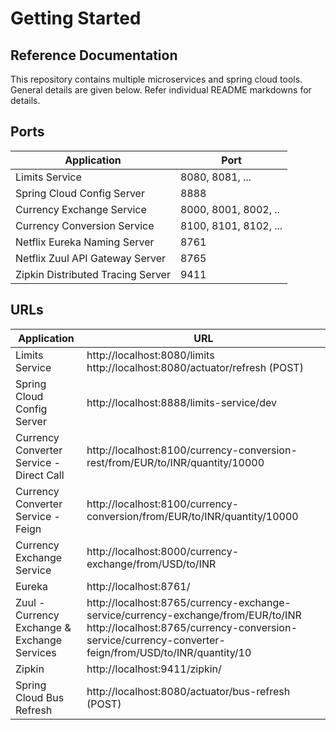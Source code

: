 # Getting Started

## Reference Documentation
This repository contains multiple microservices and spring cloud tools. General details are given below. Refer individual README markdowns for details.

## Ports

| Application                       | Port                  |
| --------------------------------- | --------------------- |
| Limits Service                    | 8080, 8081, ...       |
| Spring Cloud Config Server        | 8888                  |
| Currency Exchange Service         | 8000, 8001, 8002, ..  |
| Currency Conversion Service       | 8100, 8101, 8102, ... |
| Netflix Eureka Naming Server      | 8761                  |
| Netflix Zuul API Gateway Server   | 8765                  |
| Zipkin Distributed Tracing Server | 9411                  |

## URLs

| Application                                  | URL                                                                                                                                                                                      |
| -------------------------------------------- | ---------------------------------------------------------------------------------------------------------------------------------------------------------------------------------------- |
| Limits Service                               | http://localhost:8080/limits http://localhost:8080/actuator/refresh  (POST)                                                                                                              |
| Spring Cloud Config Server                   | http://localhost:8888/limits-service/dev                                                                                                                                                 |
| Currency Converter Service - Direct Call     | http://localhost:8100/currency-conversion-rest/from/EUR/to/INR/quantity/10000                                                                                                            |
| Currency Converter Service - Feign           | http://localhost:8100/currency-conversion/from/EUR/to/INR/quantity/10000                                                                                                                 |
| Currency Exchange Service                    | http://localhost:8000/currency-exchange/from/USD/to/INR                                                                                                                                  |
| Eureka                                       | http://localhost:8761/                                                                                                                                                                   |
| Zuul - Currency Exchange & Exchange Services | http://localhost:8765/currency-exchange-service/currency-exchange/from/EUR/to/INR http://localhost:8765/currency-conversion-service/currency-converter-feign/from/USD/to/INR/quantity/10 |
| Zipkin                                       | http://localhost:9411/zipkin/                                                                                                                                                            |
| Spring Cloud Bus Refresh                     | http://localhost:8080/actuator/bus-refresh (POST)                                                                                                                                        |
